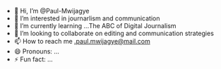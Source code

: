 - 👋 Hi, I’m @Paul-Mwijagye
- 👀 I’m interested in journarlism and communication 
- 🌱 I’m currently learning ...The ABC of Digital Journalism
- 💞️ I’m looking to collaborate on editing and communication strategies
- 📫 How to reach me .paul.mwijagye@mail.com
- 😄 Pronouns: ...
- ⚡ Fun fact: ...

<!---
Paul-Mwijagye/Paul-Mwijagye is a ✨ special ✨ repository because its `README.md` (this file) appears on your GitHub profile.
You can click the Preview link to take a look at your changes.
--->
